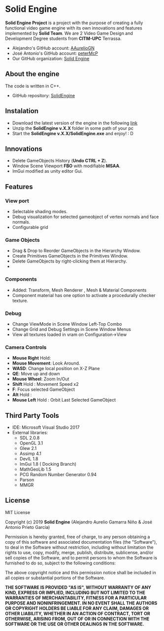 # Solid Engine

**Solid Engine Project** is a project with the purpose of creating a fully functional video game engine with its own innovations and features implemented by **Solid Team**. We are 2  Video Game Design and Development Degree students from **CITM-UPC** Terrassa.  

- Alejandro's GitHub account: [AAurelioGN](https://github.com/alejandro61299)
- José Antonio's GitHub account: [peterMcP](https://github.com/peterMcP)
- Our GitHub organization: [Solid Engine](https://github.com/SOLID-TEAM/SOLID_ENGINE)

## About the engine

The code is written in C++.

- GitHub repository: [SolidEngine](https://github.com/SOLID-TEAM/SOLID_ENGINE)

## Instalation

- Download the latest version of the engine in the following [link](https://github.com/SOLID-TEAM/SOLID_ENGINE/releases)
- Unzip the **SolidEngine v.X.X** folder in some path of your pc 
- Start the **SolidEngine v.X.X/SolidEngine.exe** and enjoy! : D
## Innovations

- Delete GameObjects History (**Undo CTRL + Z**).
- Window Scene Viewport **FBO** with modifiable **MSAA**.
- ImGui modified as unity editor Gui.

## Features

### View port
- Selectable shading modes.
- Debug visualization for selected gameobject of vertex normals and face normals.
- Configurable grid

### Game Objects
- Drag & Drop to Reorder GameObjects in the Hierarchy Window.
- Create Primitives GameObjects in the Primitives Window.
- Delete GameObjects by right-clicking them at Hierarchy.
- 
### Components
- Added: Transform, Mesh Renderer , Mesh & Material Components
- Component material has one option to activate a procedurally checker texture.
 
### Debug
- Change ViewMode in Scene Window Left-Top Combo 
- Change Grid and Debug Settings in Scene Window Menus
- View all textures loaded in vram on Configuration->View

### Camera Controls

- **Mouse Right** Hold: 
- **Mouse Movement**: Look Around.
- **WASD**: Change local position on X-Z Plane
- **QE**: Move up and down
- **Mouse Wheel**: Zoom In/Out
- **Shift** Hold : Movement Speed x2
- **F**: Focus selected GameObject
- **Alt** Hold :
- **Mouse Left** Hold : Orbit Last Selected GameObject

## Third Party Tools

- IDE: Microsoft Visual Studio 2017
- External libraries: 
	- SDL 2.0.8
	- OpenGL 3.1
	- Glew 2.1
	- Assimp 4.1
	- DevIL 1.8
	- ImGui 1.8 ( Docking Branch)
	- MathGeoLib 1.5
	- PCG Random Number Generator 0.94
	- Parson
	- MMGR

## License

MIT License

Copyright (c) 2019 **Solid Engine** (Alejandro Aurelio Gamarra Niño & José Antonio Prieto García)

Permission is hereby granted, free of charge, to any person obtaining a copy
of this software and associated documentation files (the "Software"), to deal
in the Software without restriction, including without limitation the rights
to use, copy, modify, merge, publish, distribute, sublicense, and/or sell
copies of the Software, and to permit persons to whom the Software is
furnished to do so, subject to the following conditions:

The above copyright notice and this permission notice shall be included in all
copies or substantial portions of the Software.

**THE SOFTWARE IS PROVIDED "AS IS", WITHOUT WARRANTY OF ANY KIND, EXPRESS OR
IMPLIED, INCLUDING BUT NOT LIMITED TO THE WARRANTIES OF MERCHANTABILITY,
FITNESS FOR A PARTICULAR PURPOSE AND NONINFRINGEMENT. IN NO EVENT SHALL THE
AUTHORS OR COPYRIGHT HOLDERS BE LIABLE FOR ANY CLAIM, DAMAGES OR OTHER
LIABILITY, WHETHER IN AN ACTION OF CONTRACT, TORT OR OTHERWISE, ARISING FROM,
OUT OF OR IN CONNECTION WITH THE SOFTWARE OR THE USE OR OTHER DEALINGS IN THE
SOFTWARE.**
